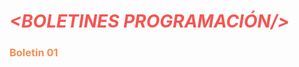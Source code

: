 # <span style="color:#F55552"> ***<BOLETINES PROGRAMACIÓN/>*** </span>  

### <span style="color:#F58D51">**Boletin 01**</span>  

